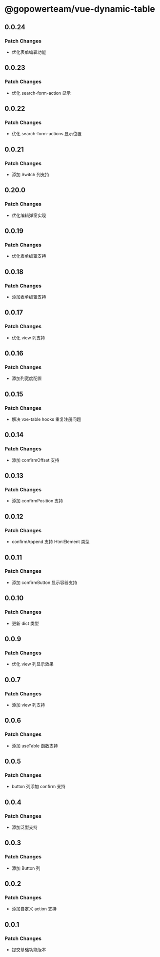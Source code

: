 # @gopowerteam/vue-dynamic-table

## 0.0.24

### Patch Changes

- 优化表单编辑功能

## 0.0.23

### Patch Changes

- 优化 search-form-action 显示

## 0.0.22

### Patch Changes

- 优化 search-form-actions 显示位置

## 0.0.21

### Patch Changes

- 添加 Switch 列支持

## 0.20.0

### Patch Changes

- 优化编辑弹窗实现

## 0.0.19

### Patch Changes

- 优化表单编辑支持

## 0.0.18

### Patch Changes

- 添加表单编辑支持

## 0.0.17

### Patch Changes

- 优化 view 列支持

## 0.0.16

### Patch Changes

- 添加列宽度配置

## 0.0.15

### Patch Changes

- 解决 vxe-table hooks 重复注册问题

## 0.0.14

### Patch Changes

- 添加 confirmOffset 支持

## 0.0.13

### Patch Changes

- 添加 confirmPosition 支持

## 0.0.12

### Patch Changes

- confirmAppend 支持 HtmlElement 类型

## 0.0.11

### Patch Changes

- 添加 confirmButton 显示容器支持

## 0.0.10

### Patch Changes

- 更新 dict 类型

## 0.0.9

### Patch Changes

- 优化 view 列显示效果

## 0.0.7

### Patch Changes

- 添加 view 列支持

## 0.0.6

### Patch Changes

- 添加 useTable 函数支持

## 0.0.5

### Patch Changes

- button 列添加 confirm 支持

## 0.0.4

### Patch Changes

- 添加泛型支持

## 0.0.3

### Patch Changes

- 添加 Button 列

## 0.0.2

### Patch Changes

- 添加自定义 action 支持

## 0.0.1

### Patch Changes

- 提交基础功能版本
